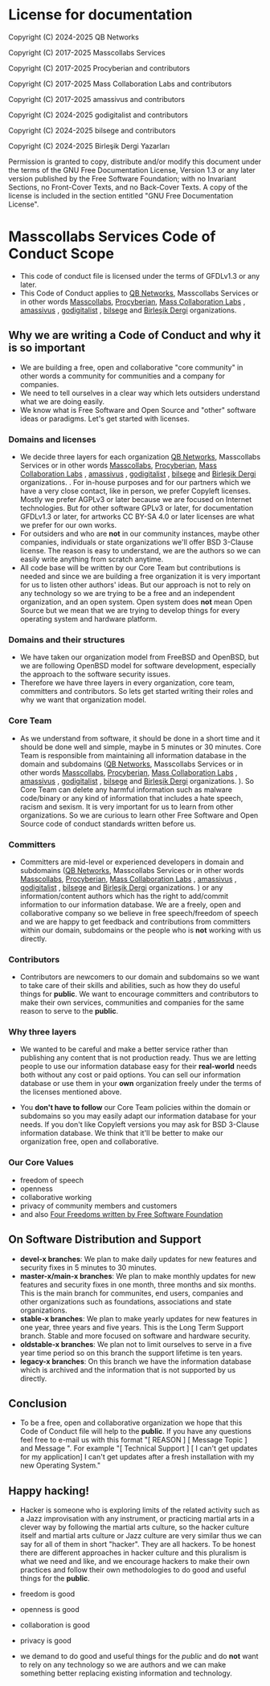 # License for documentation

Copyright (C)  2024-2025  QB Networks

Copyright (C)  2017-2025  Masscollabs Services

Copyright (C)  2017-2025  Procyberian and contributors

Copyright (C)  2017-2025  Mass Collaboration Labs and contributors

Copyright (C)  2017-2025  amassivus and contributors

Copyright (C) 2024-2025 godigitalist and contributors

Copyright (C) 2024-2025 bilsege and contributors

Copyright (C) 2024-2025 Birleşik Dergi Yazarları

Permission is granted to copy, distribute and/or modify this document
under the terms of the GNU Free Documentation License, Version 1.3
or any later version published by the Free Software Foundation;
with no Invariant Sections, no Front-Cover Texts, and no Back-Cover Texts.
A copy of the license is included in the section entitled "GNU
Free Documentation License".

# Masscollabs Services Code of Conduct Scope

* This code of conduct file is licensed under the terms of GFDLv1.3 or any later. 
* This Code of Conduct applies to [QB Networks](https://github.com/qbnetworks), Masscollabs Services or in other words [Masscollabs](https://github.com/masscollabs/), [Procyberian](https://github.com/procyberian), [Mass Collaboration Labs](https://github.com/masscollaborationlabs) , [amassivus](https://www.github.com/amassivus) , [godigitalist](https://github.com/godigitalist) , [bilsege](https://github.com/bilsege) and [Birleşik Dergi](https://github.com/birlesikxyz) organizations.

## Why we are writing a Code of Conduct and why it is so important

* We are building a free, open and collaborative "core community" in other words a community for communities and a company for companies.
* We need to tell ourselves in a clear way which lets outsiders understand what we are doing easily.
* We know what is Free Software and Open Source and "other" software ideas or paradigms. Let's get started with licenses.

### Domains and licenses

* We decide three layers for each organization [QB Networks](https://github.com/qbnetworks), Masscollabs Services or in other words [Masscollabs](https://github.com/masscollabs/), [Procyberian](https://github.com/procyberian), [Mass Collaboration Labs](https://github.com/masscollaborationlabs) , [amassivus](https://www.github.com/amassivus) , [godigitalist](https://github.com/godigitalist) , [bilsege](https://github.com/bilsege) and [Birleşik Dergi](https://github.com/birlesikxyz) organizations.
. For in-house purposes and for our partners which we have a very close contact, like in person, we prefer Copyleft licenses. Mostly we prefer AGPLv3 or later because we are focused on Internet technologies. But for other software GPLv3 or later, for documentation GFDLv1.3 or later, for artworks CC BY-SA 4.0 or later licenses are what we prefer for our own works. 
* For outsiders and who are **not** in our community instances, maybe other companies, individuals or state organizations we'll offer BSD 3-Clause license. The reason is easy to understand, we are the authors so we can easily write anything from scratch anytime. 
* All code base will be written by our Core Team but contributions is needed and since we are building a free organization it is very important for us to listen other authors' ideas. But our approach is not to rely on any technology so we are trying to be a free and an independent organization, and an open system. Open system does **not** mean Open Source but we mean that we are trying to develop things for every operating system and hardware platform.

### Domains and their structures

* We have taken our organization model from FreeBSD and OpenBSD, but we are following OpenBSD model for software development, especially the approach to the software security issues.
* Therefore we have three layers in every organization, core team, committers and contributors. So lets get started writing their roles and why we want that organization model.

### Core Team

* As we understand from software, it should be done in a short time and it should be done well and simple, maybe in 5 minutes or 30 minutes. Core Team is responsible from maintaining all information database in the domain and subdomains ([QB Networks](https://github.com/qbnetworks), Masscollabs Services or in other words [Masscollabs](https://github.com/masscollabs/), [Procyberian](https://github.com/procyberian), [Mass Collaboration Labs](https://github.com/masscollaborationlabs) , [amassivus](https://www.github.com/amassivus) , [godigitalist](https://github.com/godigitalist) , [bilsege](https://github.com/bilsege) and [Birleşik Dergi](https://github.com/birlesik.xyz) organizations.
). So Core Team can delete any harmful information such as malware code/binary or any kind of information that includes a hate speech, racism and sexism. It is very important for us to learn from other organizations. So we are curious to learn other Free Software and Open Source code of conduct standards written before us.

### Committers

* Committers are mid-level or experienced developers in domain and subdomains ([QB Networks](https://github.com/qbnetworks), Masscollabs Services or in other words [Masscollabs](https://github.com/masscollabs/), [Procyberian](https://github.com/procyberian), [Mass Collaboration Labs](https://github.com/masscollaborationlabs) , [amassivus](https://www.github.com/amassivus) , [godigitalist](https://github.com/godigitalist) , [bilsege](https://github.com/bilsege) and [Birleşik Dergi](https://github.com/birlesik.xyz) organizations.
) or any information/content authors which has the right to add/commit information to our information database. We are a freely, open and collaborative company so we believe in free speech/freedom of speech and we are happy to get feedback and contributions from committers within our domain, subdomains or the people who is **not** working with us directly.

### Contributors

* Contributors are newcomers to our domain and subdomains so we want to take care of their skills and abilities, such as how they do useful things for **public**. We want to encourage committers and contributors to make their own services, communities and companies for the same reason to serve to the **public**.

### Why three layers 

* We wanted to be careful and make a better service rather than publishing any content that is not production ready. Thus we are letting people to use our information database easy for their **real-world** needs both without any cost or paid options. You can sell our information database or use them in your **own** organization freely under the terms of the licenses mentioned above. 

* You **don't have to follow** our Core Team policies within the domain or subdomains so you may easily adapt our information database for your needs. If you don't like Copyleft versions you may ask for BSD 3-Clause information database. We think that it'll be better to make our organization free, open and collaborative.

### Our Core Values

* freedom of speech
* openness
* collaborative working
* privacy of community members and customers
* and also [Four Freedoms written by Free Software Foundation](https://www.gnu.org/philosophy/free-sw.en.html)

## On Software Distribution and Support  
	
* **devel-x branches**: We plan to make daily updates for new features and security fixes in 5 minutes to 30 minutes.
* **master-x/main-x branches**: We plan to make monthly updates for new features and security fixes in one month, three months and six months. This is the main branch for communites, end users, companies and other organizations such as foundations, associations and state organizations.
* **stable-x branches**: We plan to make yearly updates for new features in one year, three years and five years. This is the Long Term Support branch. Stable and more focused on software and hardware security.
* **oldstable-x branches**: We plan not to limit ourselves to serve in a five year time period so on this branch the support lifetime is ten years.
* **legacy-x branches**: On this branch we have the information database which is archived and the information that is not supported by us directly.

## Conclusion
	
* To be a free, open and collaborative organization we hope that this Code of Conduct file will help to the **public**. If you have any questions feel free to e-mail us with this format "[ REASON ] [ Message Topic ] and Message ". For example "[ Technical Support ] [ I can't get updates for my application] I can't get updates after a fresh installation with my new Operating System."

## Happy hacking!

* Hacker is someone who is exploring limits of the related activity such as a Jazz improvisation with any instrument, or practicing martial arts in a clever way by following the martial arts culture, so the hacker culture itself and martial arts culture or Jazz culture are very similar thus we can say for all of them in short "hacker". They are all hackers. To be honest there are different approaches in hacker culture and this pluralism is what we need and like, and we encourage hackers to make their own practices and follow their own methodologies to do good and useful things for the **public**. 

* freedom is good
* openness is good
* collaboration is good
* privacy is good
* we demand to do good and useful things for the *public* and do **not** want to rely on any technology so we are authors and we can make something better replacing existing information and technology.
